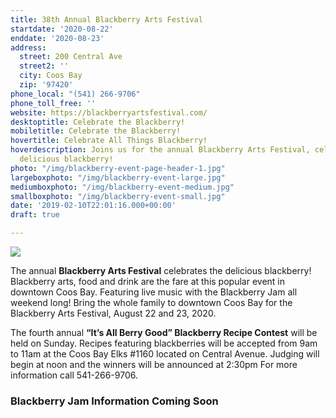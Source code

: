 ```yaml
---
title: 38th Annual Blackberry Arts Festival
startdate: '2020-08-22'
enddate: '2020-08-23'
address:
  street: 200 Central Ave
  street2: ''
  city: Coos Bay
  zip: '97420'
phone_local: "(541) 266-9706"
phone_toll_free: ''
website: https://blackberryartsfestival.com/
desktoptitle: Celebrate the Blackberry!
mobiletitle: Celebrate the Blackberry!
hovertitle: Celebrate All Things Blackberry!
hoverdescription: Joins us for the annual Blackberry Arts Festival, celebrating the
  delicious blackberry!
photo: "/img/blackberry-event-page-header-1.jpg"
largeboxphoto: "/img/blackberry-event-large.jpg"
mediumboxphoto: "/img/blackberry-event-medium.jpg"
smallboxphoto: "/img/blackberry-event-small.jpg"
date: '2019-02-10T22:01:16.000+00:00'
draft: true

---
```

![](/img/blackberry-fest-blog-695-322.jpg)

The annual **Blackberry Arts Festival** celebrates the delicious blackberry! Blackberry arts, food and drink are the fare at this popular event in downtown Coos Bay. Featuring live music with the Blackberry Jam all weekend long! Bring the whole family to downtown Coos Bay for the Blackberry Arts Festival, August 22 and 23, 2020.

The fourth annual **“It’s All Berry Good” Blackberry Recipe Contest** will be held on Sunday. Recipes featuring blackberries will be accepted from 9am to 11am at the Coos Bay Elks #1160 located on Central Avenue. Judging will begin at noon and the winners will be announced at 2:30pm For more information call 541-266-9706.

### **Blackberry Jam Information Coming Soon**